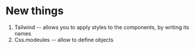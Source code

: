 # New things

1. Tailwind -- allows you to apply styles to the components, by writing its names
2. Css.modeules -- allow to define objects
